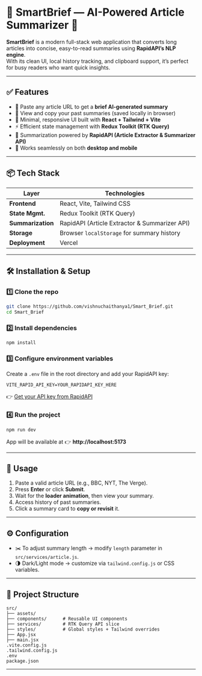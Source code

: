 # 📖 SmartBrief — AI-Powered Article Summarizer 🚀  

**SmartBrief** is a modern full-stack web application that converts long articles into concise, easy-to-read summaries using **RapidAPI’s NLP engine**.  
With its clean UI, local history tracking, and clipboard support, it’s perfect for busy readers who want quick insights.  

---

## ✅ Features  

- 🔗 Paste any article URL to get a **brief AI-generated summary**  
- 📝 View and copy your past summaries (saved locally in browser)  
- 🎨 Minimal, responsive UI built with **React + Tailwind + Vite**  
- ⚡ Efficient state management with **Redux Toolkit (RTK Query)**  
- 🤖 Summarization powered by **RapidAPI (Article Extractor & Summarizer API)**  
- 📱 Works seamlessly on both **desktop and mobile**  

---

## 📦 Tech Stack  

| Layer            | Technologies                                  |
|------------------|-----------------------------------------------|
| **Frontend**     | React, Vite, Tailwind CSS                     |
| **State Mgmt.**  | Redux Toolkit (RTK Query)                     |
| **Summarization**| RapidAPI (Article Extractor & Summarizer API) |
| **Storage**      | Browser `localStorage` for summary history    |
| **Deployment**   | Vercel                                        |

---

## 🛠️ Installation & Setup  

### 1️⃣ Clone the repo  
```bash
git clone https://github.com/vishnuchaithanya1/Smart_Brief.git
cd Smart_Brief
```

### 2️⃣ Install dependencies  
```bash
npm install
```

### 3️⃣ Configure environment variables  
Create a `.env` file in the root directory and add your RapidAPI key:  
```env
VITE_RAPID_API_KEY=YOUR_RAPIDAPI_KEY_HERE
```
👉 [Get your API key from RapidAPI](https://rapidapi.com)  

### 4️⃣ Run the project  
```bash
npm run dev
```
App will be available at 👉 **http://localhost:5173**

---

## 💼 Usage  

1. Paste a valid article URL (e.g., BBC, NYT, The Verge).  
2. Press **Enter** or click **Submit**.  
3. Wait for the **loader animation**, then view your summary.  
4. Access history of past summaries.  
5. Click a summary card to **copy or revisit** it.  

---

## ⚙️ Configuration  

- ✂️ To adjust summary length → modify `length` parameter in `src/services/article.js`.  
- 🌗 Dark/Light mode → customize via `tailwind.config.js` or CSS variables.  

---



## 📂 Project Structure  

```
src/
├── assets/
├── components/      # Reusable UI components
├── services/        # RTK Query API slice
├── styles/          # Global styles + Tailwind overrides
├── App.jsx
├── main.jsx
.vite.config.js
.tailwind.config.js
.env
package.json
```

---

